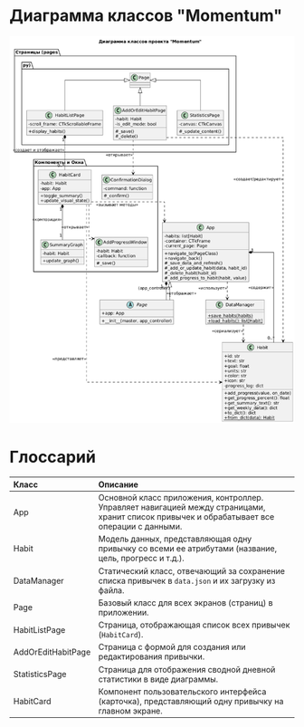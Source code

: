 # Диаграмма классов "Momentum"

![Диаграмма классов](https://github.com/Chawotto/Momentum/blob/4eb1c8099f61b2953f342b154b8158e86e0a93b4/diagrams/Images/class_diagram.png)

# Глоссарий

| Класс | Описание |
|:--|:--|
| App | Основной класс приложения, контроллер. Управляет навигацией между страницами, хранит список привычек и обрабатывает все операции с данными. |
| Habit | Модель данных, представляющая одну привычку со всеми ее атрибутами (название, цель, прогресс и т.д.). |
| DataManager | Статический класс, отвечающий за сохранение списка привычек в `data.json` и их загрузку из файла. |
| Page | Базовый класс для всех экранов (страниц) в приложении. |
| HabitListPage | Страница, отображающая список всех привычек (`HabitCard`). |
| AddOrEditHabitPage | Страница с формой для создания или редактирования привычки. |
| StatisticsPage | Страница для отображения сводной дневной статистики в виде диаграммы. |
| HabitCard | Компонент пользовательского интерфейса (карточка), представляющий одну привычку на главном экране. |
